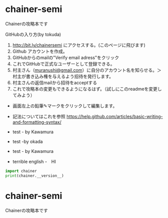 # chainer-semi
Chainerの攻略本です

GitHubの入り方(by tokuda)

1. http://bit.ly/chainersemi にアクセスする。(このページに飛びます)
2. Github アカウントを作成。
5. GitHubからのmailの"Verify email adress"をクリック
6. これでGitHubで正式なユーザーとして登録できる。
3. 村主さん（muranushi@gmail.com）に自分のアカウント名を知らせる。＞村主が書き込み権を与えるよう招待を発行します。
4. 村主さんの返信mailから招待をacceptする
7. これで攻略本の変更もできるようになるはず。（試しにこのreadmeを変更してみよう）

- 画面左上の鉛筆✎マークをクリックして編集します。
- 記法についてはこれを参照 https://help.github.com/articles/basic-writing-and-formatting-syntax/


- test - by Kawamura
- test -by okada
- test - by Kawamura
- terrible english
-　HI

```python
import chainer
print(chainer.__version__)
```

# chainer-semi
Chainerの攻略本です

